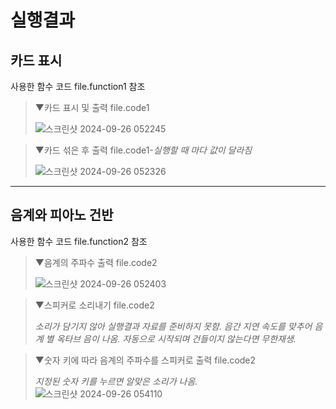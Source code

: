 # 실행결과
## 카드 표시
사용한 함수 코드 file.function1 참조
> ▼카드 표시 및 출력 file.code1
>
>![스크린샷 2024-09-26 052245](https://github.com/user-attachments/assets/a7c2607e-8cc0-4245-bbda-5560a18d0df2)

> ▼카드 섞은 후 출력 file.code1-*실행할 때 마다 값이 달라짐*
>
> ![스크린샷 2024-09-26 052326](https://github.com/user-attachments/assets/dcfe0bbc-e08d-46d7-82c4-7de5a295f77c)

----------

## 음계와 피아노 건반
사용한 함수 코드 file.function2 참조
> ▼음계의 주파수 출력 file.code2
>
> ![스크린샷 2024-09-26 052403](https://github.com/user-attachments/assets/f9069c81-5779-43ac-831d-350decfa6ab8)

> ▼스피커로 소리내기 file.code2
>
> *소리가 담기지 않아 실행결과 자료를 준비하지 못함. 음간 지연 속도를 맞추어 음계 별 옥타브 음이 나옴. 자동으로 시작되며 건들이지 않는다면 무한재생.*

> ▼숫자 키에 따라 음계의 주파수를 스피커로 출력 file.code2
>
> *지정된 숫자 키를 누르면 알맞은 소리가 나옴.*
> ![스크린샷 2024-09-26 054110](https://github.com/user-attachments/assets/b8d1cd15-d5b9-43d9-ac68-e321570422aa)
